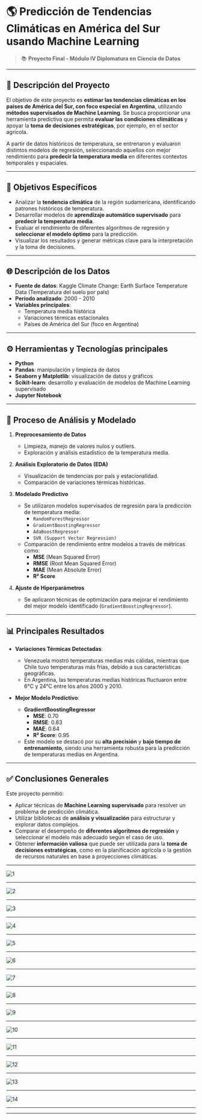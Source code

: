 # 🌎 Predicción de Tendencias Climáticas en América del Sur usando Machine Learning

> 📚 **Proyecto Final - Módulo IV Diplomatura en Ciencia de Datos**  
---

## 📌 Descripción del Proyecto

El objetivo de este proyecto es **estimar las tendencias climáticas en los países de América del Sur, con foco especial en Argentina**, utilizando **métodos supervisados de Machine Learning**. Se busca proporcionar una herramienta predictiva que permita **evaluar las condiciones climáticas** y apoyar la **toma de decisiones estratégicas**, por ejemplo, en el sector agrícola.

A partir de datos históricos de temperatura, se entrenaron y evaluaron distintos modelos de regresión, seleccionando aquellos con mejor rendimiento para **predecir la temperatura media** en diferentes contextos temporales y espaciales.

---

## 🎯 Objetivos Específicos

- Analizar la **tendencia climática** de la región sudamericana, identificando patrones históricos de temperatura.
- Desarrollar modelos de **aprendizaje automático supervisado** para **predecir la temperatura media**.
- Evaluar el rendimiento de diferentes algoritmos de regresión y **seleccionar el modelo óptimo** para la predicción.
- Visualizar los resultados y generar métricas clave para la interpretación y la toma de decisiones.

---

## 🌐 Descripción de los Datos

- **Fuente de datos**: Kaggle Climate Change: Earth Surface Temperature Data (Temperatura del suelo por país)
- **Período analizado**: 2000 - 2010
- **Variables principales**:
  - Temperatura media histórica
  - Variaciones térmicas estacionales
  - Países de América del Sur (foco en Argentina)

---

## ⚙️ Herramientas y Tecnologías principales

- **Python**
- **Pandas**: manipulación y limpieza de datos  
- **Seaborn y Matplotlib**: visualización de datos y gráficos  
- **Scikit-learn**: desarrollo y evaluación de modelos de Machine Learning supervisado  
- **Jupyter Notebook**

---

## 🔬 Proceso de Análisis y Modelado

1. **Preprocesamiento de Datos**
   - Limpieza, manejo de valores nulos y outliers.
   - Exploración y análisis estadístico de la temperatura media.

2. **Análisis Exploratorio de Datos (EDA)**
   - Visualización de tendencias por país y estacionalidad.
   - Comparación de variaciones térmicas históricas.

3. **Modelado Predictivo**
   - Se utilizaron modelos supervisados de regresión para la predicción de temperatura media:
     - `RandomForestRegressor`
     - `GradientBoostingRegressor`
     - `AdaBoostRegressor`
     - `SVR (Support Vector Regression)`
   - Comparación de rendimiento entre modelos a través de métricas como:
     - **MSE** (Mean Squared Error)
     - **RMSE** (Root Mean Squared Error)
     - **MAE** (Mean Absolute Error)
     - **R² Score**

4. **Ajuste de Hiperparámetros**
   - Se aplicaron técnicas de optimización para mejorar el rendimiento del mejor modelo identificado (`GradientBoostingRegressor`).

---

## 📊 Principales Resultados

- **Variaciones Térmicas Detectadas**:  
  - Venezuela mostró temperaturas medias más cálidas, mientras que Chile tuvo temperaturas más frías, debido a sus características geográficas.
  - En Argentina, las temperaturas medias históricas fluctuaron entre 6°C y 24°C entre los años 2000 y 2010.

- **Mejor Modelo Predictivo**:  
  - **GradientBoostingRegressor**  
    - **MSE**: 0.70  
    - **RMSE**: 0.83  
    - **MAE**: 0.64  
    - **R² Score**: 0.95  
  - Este modelo se destacó por su **alta precisión** y **bajo tiempo de entrenamiento**, siendo una herramienta robusta para la predicción de temperaturas medias en Argentina.

---

## ✅ Conclusiones Generales

Este proyecto permitió:
- Aplicar técnicas de **Machine Learning supervisado** para resolver un problema de predicción climática.
- Utilizar bibliotecas de **análisis y visualización** para estructurar y explorar datos complejos.
- Comparar el desempeño de **diferentes algoritmos de regresión** y seleccionar el modelo más adecuado según el caso de uso.
- Obtener **información valiosa** que puede ser utilizada para la **toma de decisiones estratégicas**, como en la planificación agrícola o la gestión de recursos naturales en base a proyecciones climáticas.

---
![1](./images/s1.jpg)  
__________________________________
![2](./images/s2.jpg)  
__________________________________
![3](./images/s3.jpg)  
__________________________________
![4](./images/s4.jpg)  
_________________________________
![5](./images/s5.jpg)  
________________________________
![6](./images/s6.jpg)  
_________________________________
![7](./images/s7.png)  
__________________________________
![8](./images/s8.jpg)  
__________________________________
![9](./images/s9.jpg)  
__________________________________
![10](./images/s10.jpg)  
_________________________________
![11](./images/s11.jpg)  
________________________________
![12](./images/s12.jpg)  
____________________________
![13](./images/s13.jpg)  
____________________________
![14](./images/s14.jpg)  
____________________________
---
